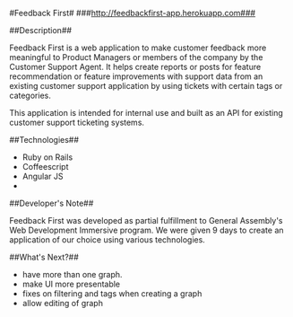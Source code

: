 #Feedback First#
###http://feedbackfirst-app.herokuapp.com###


##Description##

Feedback First is a web application to make customer feedback more meaningful to Product Managers or members of the company by the Customer Support Agent. It helps create reports or posts for feature recommendation or feature improvements with support data from an existing customer support application by using tickets with certain tags or categories.

This application is intended for internal use and built as an API for existing customer support ticketing systems. 


##Technologies##

- Ruby on Rails
- Coffeescript
- Angular JS
- 
##Developer's Note##

Feedback First was developed as partial fulfillment to General Assembly's Web Development Immersive program. We were given 9 days to create an application of our choice using various technologies.

##What's Next?##
- have more than one graph.
- make UI more presentable
- fixes on filtering and tags when creating a graph
- allow editing of graph



